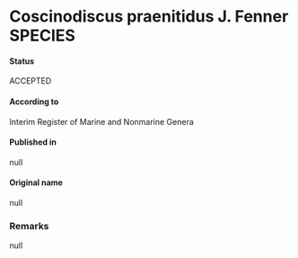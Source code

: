 Coscinodiscus praenitidus J. Fenner SPECIES
=======

#### Status
ACCEPTED

#### According to
Interim Register of Marine and Nonmarine Genera

#### Published in
null

#### Original name
null

### Remarks
null